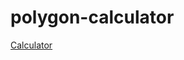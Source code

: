 # polygon-calculator

[Calculator](https://eddykasp.github.io/polygon-calculator/polygon-calculator.html)
